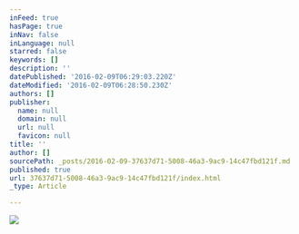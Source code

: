 ```yaml
---
inFeed: true
hasPage: true
inNav: false
inLanguage: null
starred: false
keywords: []
description: ''
datePublished: '2016-02-09T06:29:03.220Z'
dateModified: '2016-02-09T06:28:50.230Z'
authors: []
publisher:
  name: null
  domain: null
  url: null
  favicon: null
title: ''
author: []
sourcePath: _posts/2016-02-09-37637d71-5008-46a3-9ac9-14c47fbd121f.md
published: true
url: 37637d71-5008-46a3-9ac9-14c47fbd121f/index.html
_type: Article

---
```

![](https://the-grid-user-content.s3-us-west-2.amazonaws.com/00bbe5be-e45c-41c4-b3df-292712a4ebbd.jpg)